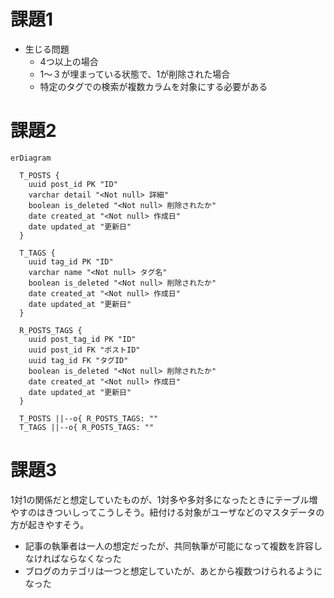 # 課題1

- 生じる問題
  - 4つ以上の場合
  - 1〜３が埋まっている状態で、1が削除された場合
  - 特定のタグでの検索が複数カラムを対象にする必要がある

# 課題2

```mermaid
erDiagram

  T_POSTS {
    uuid post_id PK "ID"
    varchar detail "<Not null> 詳細"
    boolean is_deleted "<Not null> 削除されたか"
    date created_at "<Not null> 作成日"
    date updated_at "更新日"
  }

  T_TAGS {
    uuid tag_id PK "ID"
    varchar name "<Not null> タグ名"
    boolean is_deleted "<Not null> 削除されたか"
    date created_at "<Not null> 作成日"
    date updated_at "更新日"
  }

  R_POSTS_TAGS {
    uuid post_tag_id PK "ID"
    uuid post_id FK "ポストID"
    uuid tag_id FK "タグID"
    boolean is_deleted "<Not null> 削除されたか"
    date created_at "<Not null> 作成日"
    date updated_at "更新日"
  }

  T_POSTS ||--o{ R_POSTS_TAGS: ""
  T_TAGS ||--o{ R_POSTS_TAGS: ""
```

# 課題3

1対1の関係だと想定していたものが、1対多や多対多になったときにテーブル増やすのはきついしってこうしそう。紐付ける対象がユーザなどのマスタデータの方が起きやすそう。

- 記事の執筆者は一人の想定だったが、共同執筆が可能になって複数を許容しなければならなくなった
- ブログのカテゴリは一つと想定していたが、あとから複数つけられるようになった
